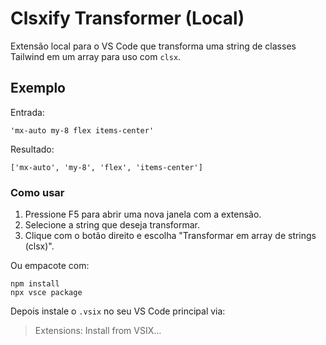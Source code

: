# Clsxify Transformer (Local)

Extensão local para o VS Code que transforma uma string de classes Tailwind em um array para uso com `clsx`.

## Exemplo

Entrada:
```
'mx-auto my-8 flex items-center'
```

Resultado:
```
['mx-auto', 'my-8', 'flex', 'items-center']
```

### Como usar

1. Pressione F5 para abrir uma nova janela com a extensão.
2. Selecione a string que deseja transformar.
3. Clique com o botão direito e escolha "Transformar em array de strings (clsx)".

Ou empacote com:
```
npm install
npx vsce package
```

Depois instale o `.vsix` no seu VS Code principal via:
> Extensions: Install from VSIX...